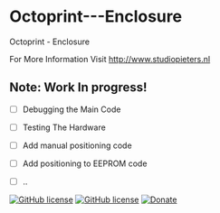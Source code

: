 # Octoprint---Enclosure
Octoprint - Enclosure

For More Information Visit http://www.studiopieters.nl

## Note: Work In progress!

- [ ] Debugging the Main Code
- [ ] Testing The Hardware
- [ ] Add manual positioning code
- [ ] Add positioning to EEPROM code
- [ ] ..



[![GitHub license](https://img.shields.io/badge/License-MIT-yellow.svg)](https://raw.githubusercontent.com/hyperion-project/hyperion.ng/master/LICENSE)
[![GitHub license](https://img.shields.io/github/v/release/achimpieters/ESP8266-HomeKit-Blinds)](https://img.shields.io/github/v/release/achimpieters/ESP8266-HomeKit-Blinds)
[![Donate](https://img.shields.io/badge/donate-PayPal-blue.svg)](https://paypal.me/AJFPieters)
